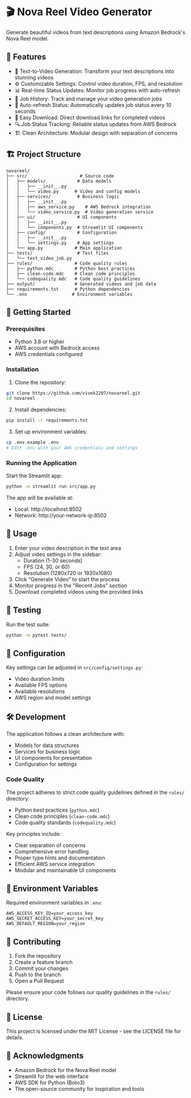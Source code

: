 # 🎬 Nova Reel Video Generator

Generate beautiful videos from text descriptions using Amazon Bedrock's Nova Reel model.

## 🌟 Features

- 🎨 Text-to-Video Generation: Transform your text descriptions into stunning videos
- ⚙️ Customizable Settings: Control video duration, FPS, and resolution
- 📊 Real-time Status Updates: Monitor job progress with auto-refresh
- 📜 Job History: Track and manage your video generation jobs
- 🔄 Auto-refresh Status: Automatically updates job status every 10 seconds
- 🎥 Easy Download: Direct download links for completed videos
- 🔍 Job Status Tracking: Reliable status updates from AWS Bedrock
- 🏗️ Clean Architecture: Modular design with separation of concerns

## 🏗️ Project Structure

```
novareel/
├── src/                    # Source code
│   ├── models/            # Data models
│   │   ├── __init__.py
│   │   └── video.py      # Video and config models
│   ├── services/          # Business logic
│   │   ├── __init__.py
│   │   ├── aws_service.py    # AWS Bedrock integration
│   │   └── video_service.py  # Video generation service
│   ├── ui/                # UI components
│   │   ├── __init__.py
│   │   └── components.py  # Streamlit UI components
│   ├── config/            # Configuration
│   │   ├── __init__.py
│   │   └── settings.py    # App settings
│   └── app.py            # Main application
├── tests/                 # Test files
│   └── test_video_job.py
├── rules/                # Code quality rules
│   ├── python.mdc        # Python best practices
│   ├── clean-code.mdc    # Clean code principles
│   └── codequality.mdc   # Code quality guidelines
├── output/               # Generated videos and job data
├── requirements.txt      # Python dependencies
└── .env                 # Environment variables
```

## 🚀 Getting Started

### Prerequisites

- Python 3.8 or higher
- AWS account with Bedrock access
- AWS credentials configured

### Installation

1. Clone the repository:
```bash
git clone https://github.com/vivek2207/novareel.git
cd novareel
```

2. Install dependencies:
```bash
pip install -r requirements.txt
```

3. Set up environment variables:
```bash
cp .env.example .env
# Edit .env with your AWS credentials and settings
```

### Running the Application

Start the Streamlit app:
```bash
python -m streamlit run src/app.py
```

The app will be available at:
- Local: http://localhost:8502
- Network: http://your-network-ip:8502

## 🎯 Usage

1. Enter your video description in the text area
2. Adjust video settings in the sidebar:
   - Duration (1-30 seconds)
   - FPS (24, 30, or 60)
   - Resolution (1280x720 or 1920x1080)
3. Click "Generate Video" to start the process
4. Monitor progress in the "Recent Jobs" section
5. Download completed videos using the provided links

## 🧪 Testing

Run the test suite:
```bash
python -m pytest tests/
```

## 🔧 Configuration

Key settings can be adjusted in `src/config/settings.py`:
- Video duration limits
- Available FPS options
- Available resolutions
- AWS region and model settings

## 🛠️ Development

The application follows a clean architecture with:
- Models for data structures
- Services for business logic
- UI components for presentation
- Configuration for settings

### Code Quality

The project adheres to strict code quality guidelines defined in the `rules/` directory:
- Python best practices (`python.mdc`)
- Clean code principles (`clean-code.mdc`)
- Code quality standards (`codequality.mdc`)

Key principles include:
- Clear separation of concerns
- Comprehensive error handling
- Proper type hints and documentation
- Efficient AWS service integration
- Modular and maintainable UI components

## 📝 Environment Variables

Required environment variables in `.env`:
```
AWS_ACCESS_KEY_ID=your_access_key
AWS_SECRET_ACCESS_KEY=your_secret_key
AWS_DEFAULT_REGION=your_region
```

## 🤝 Contributing

1. Fork the repository
2. Create a feature branch
3. Commit your changes
4. Push to the branch
5. Open a Pull Request

Please ensure your code follows our quality guidelines in the `rules/` directory.

## 📄 License

This project is licensed under the MIT License - see the LICENSE file for details.

## 🙏 Acknowledgments

- Amazon Bedrock for the Nova Reel model
- Streamlit for the web interface
- AWS SDK for Python (Boto3)
- The open-source community for inspiration and tools 